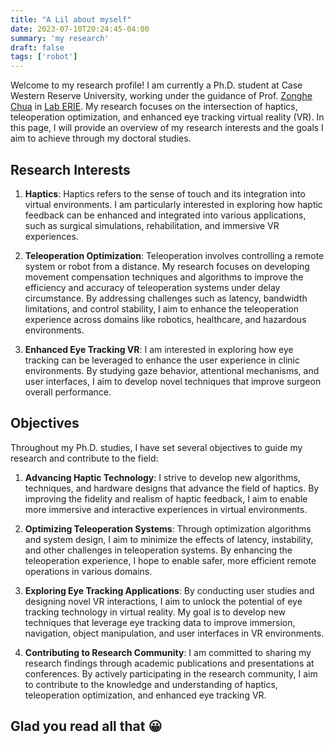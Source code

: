 ```yaml
---
title: "A Lil about myself"
date: 2023-07-10T20:24:45-04:00
summary: 'my research'
draft: false
tags: ['robot']
---
```


Welcome to my research profile! I am currently a Ph.D. student at Case Western Reserve University, working under the guidance of Prof. [Zonghe Chua](https://zonghe-chua.github.io/experience/) in [Lab ERIE](https://enhanced-telerobotics.github.io/team/). My research focuses on the intersection of haptics, teleoperation optimization, and enhanced eye tracking virtual reality (VR). In this page, I will provide an overview of my research interests and the goals I aim to achieve through my doctoral studies.

## Research Interests

1. **Haptics**: Haptics refers to the sense of touch and its integration into virtual environments. I am particularly interested in exploring how haptic feedback can be enhanced and integrated into various applications, such as surgical simulations, rehabilitation, and immersive VR experiences.

2. **Teleoperation Optimization**: Teleoperation involves controlling a remote system or robot from a distance. My research focuses on developing movement compensation techniques and algorithms to improve the efficiency and accuracy of teleoperation systems under delay circumstance. By addressing challenges such as latency, bandwidth limitations, and control stability, I aim to enhance the teleoperation experience across domains like robotics, healthcare, and hazardous environments.

3. **Enhanced Eye Tracking VR**: I am interested in exploring how eye tracking can be leveraged to enhance the user experience in clinic environments. By studying gaze behavior, attentional mechanisms, and user interfaces, I aim to develop novel techniques that improve surgeon overall performance.

## Objectives

Throughout my Ph.D. studies, I have set several objectives to guide my research and contribute to the field:

1. **Advancing Haptic Technology**: I strive to develop new algorithms, techniques, and hardware designs that advance the field of haptics. By improving the fidelity and realism of haptic feedback, I aim to enable more immersive and interactive experiences in virtual environments.

2. **Optimizing Teleoperation Systems**: Through optimization algorithms and system design, I aim to minimize the effects of latency, instability, and other challenges in teleoperation systems. By enhancing the teleoperation experience, I hope to enable safer, more efficient remote operations in various domains.

3. **Exploring Eye Tracking Applications**: By conducting user studies and designing novel VR interactions, I aim to unlock the potential of eye tracking technology in virtual reality. My goal is to develop new techniques that leverage eye tracking data to improve immersion, navigation, object manipulation, and user interfaces in VR environments.

4. **Contributing to Research Community**: I am committed to sharing my research findings through academic publications and presentations at conferences. By actively participating in the research community, I aim to contribute to the knowledge and understanding of haptics, teleoperation optimization, and enhanced eye tracking VR.

## Glad you read all that 😀
